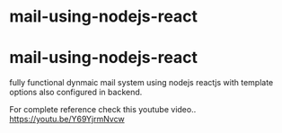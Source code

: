 # mail-using-nodejs-react
# mail-using-nodejs-react
fully functional dynmaic mail system using nodejs reactjs with template options also configured in backend.


For complete reference check this youtube video..
https://youtu.be/Y69YjrmNvcw
